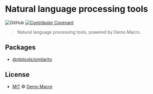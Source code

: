# Natural language processing tools

![GitHub](https://img.shields.io/github/license/DemoMacro/nlptools)
[![Contributor Covenant](https://img.shields.io/badge/Contributor%20Covenant-2.1-4baaaa.svg)](https://www.contributor-covenant.org/version/2/1/code_of_conduct/)

> Natural language processing tools, powered by Demo Macro.

## Packages

- [@nlptools/similarity](./packages/similarity/README.md)

## License

- [MIT](LICENSE) &copy; [Demo Macro](https://imst.xyz/)
